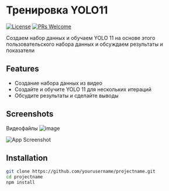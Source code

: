 # Тренировка YOLO11

[![License](https://img.shields.io/badge/license-MIT-blue.svg)](LICENSE)
[![PRs Welcome](https://img.shields.io/badge/PRs-welcome-brightgreen.svg)](CONTRIBUTING.md)

Создаем набор данных и обучаем YOLO 11 на основе этого пользовательского набора данных и обсуждаем результаты и показатели
## Features

- Создание набора данных из видео
- Создайте и обучите YOLO 11 для нескольких итераций
- Обсудите результаты и сделайте выводы

## Screenshots
Видеофайлы ![image](https://github.com/user-attachments/assets/a7bb43d7-8bfc-4660-871c-bf4efeb479c0)

![App Screenshot](screenshot.png)

## Installation

```bash
git clone https://github.com/yourusername/projectname.git
cd projectname
npm install
